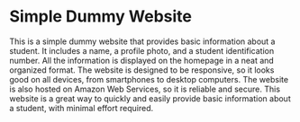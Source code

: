 # Simple Dummy Website
This is a simple dummy website that provides basic information about a student. It includes a name, a profile photo, and a student identification number. All the information is displayed on the homepage in a neat and organized format. The website is designed to be responsive, so it looks good on all devices, from smartphones to desktop computers. The website is also hosted on Amazon Web Services, so it is reliable and secure. This website is a great way to quickly and easily provide basic information about a student, with minimal effort required.
